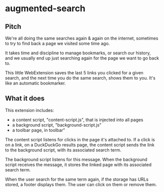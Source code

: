 # augmented-search

## Pitch

We're all doing the same searches again & again on the
internet, sometimes to try to find back a page we visited 
some time ago.

It takes time and discipline to manage bookmarks, or search
our history, and we usually end up just searching again for 
the page we want to go back to.

This little WebExtension saves the last 5 links you
clicked for a given search, and the next time you do
the same search, shows them to you. It's like
an automatic bookmarker.


## What it does

This extension includes:

* a content script, "content-script.js", that is injected into all pages
* a background script, "background-script.js"
* a toolbar page, in toolbar"

The content script listens for clicks in the page it's attached to.
If a click is on a link, on a DuckDuckGo results page, the content 
script sends the link to the background script, with its associated
search term.

The background script listens for this message. When the background script
receives the message, it stores the linked page with its associated 
search term.

When the user search for the same term again, if the storage has URLs
stored, a footer displays them. The user can click on them or
remove them.

